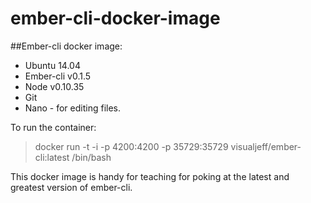 ember-cli-docker-image
======================

##Ember-cli docker image:

* Ubuntu 14.04
* Ember-cli v0.1.5
* Node v0.10.35
* Git
* Nano - for editing files.

To run the container:

> docker run -t -i -p 4200:4200 -p 35729:35729 visualjeff/ember-cli:latest /bin/bash

This docker image is handy for teaching for poking at the latest and greatest version of ember-cli.
